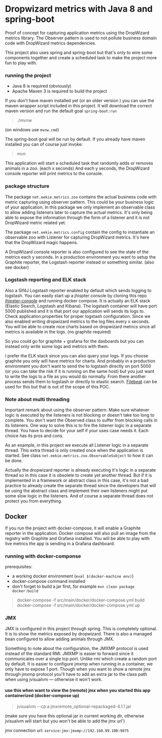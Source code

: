 Dropwizard metrics with Java 8 and spring-boot
==============================================

Proof of concept for capturing application metrics using the DropWizard metrics library.
The Observer pattern is used to not pollute business domain code with DropWizard metrics dependencies.

This project also uses spring and spring-boot but that's only to wire some components together and create
a scheduled task to make the project more fun to play with.

### running the project

 * Java 8 is required (obviously)
 * Apache Maven 3 is required to build the project
 
 If you don't have maven installed yet (or an older version ) you can use the maven wrapper script 
 included in this project. It will download the correct maven version and run the default goal `spring-boot:run`

> ./mvnw

(on windows use `mvnw.cmd`)

The spring-boot goal will be run by default.
If you already have maven installed you can of course just invoke: 

> mvn

This application will start a scheduled task that randomly adds or removes animals in a zoo. (each x seconds) And each y
seconds, the DropWizard console reporter will print metrics to the console.

### package structure
The package `net.eekie.metrics.zoo` contains the actual business code with metric capturing using observer pattern.
This could be your business logic of your application. In this package we only implement an observable class to allow 
adding listeners later to capture the actual metrics. It's only being able to expose the information through the form
 of a listener and it is not DropWizard metric related yet.

The package `net.eekie.metrics.config` contain the config to instantiate an observable zoo with Listener for
capturing DropWizard metrics. It's here that the DropWizard magic happens.

A DropWizard console reporter is also configured to see the state of the metrics each y seconds. In a production
environment you want to setup the Graphite reporter, the Logstash reporter instead or something similar. (also see docker)

### Logstash reporting and ELK stack
Also a Slf4J Logstash reporter enabled by default which sends logging to logstash. 
You can easily start up a jhispter console by cloning this repo [jhipster-console](https://github.com/jhipster/jhipster-console) and running
 docker compose. It is actually an ELK stack (Elastic Search, Logstash and Kibana). The logstash container will have
port 5000 published and it is that port our application will sends its logs to. Check application.properties for proper
logstash configuration. Since we also enabled writing dropwizard metrics to the log files every x seconds. You will be 
able to create nice charts based on dropwizard metrics since all metrics is available in the logs. (no graphite required)

So you could go for graphite + grafana for the dasboards but you can instead only write some logs and metrics with them.

I prefer the ELK stack since you can also query your logs. If you choose graphite you only will have metrics for charts.
And probably in a production environment you don't want to send the to logstash directly on port 5000 (or you can take the risk if it is running on the same host)
but you just want to write the logs to a file as you would do normally. From there another process sends them to logstash or directly to elastic search. 
[Filebeat](https://www.elastic.co/products/beats/filebeat) can be used for this but that is out of the scope of this POC.




### Note about multi threading
Important remark about using the observer pattern. Make sure whatever logic is executed by the listeners is not
blocking or doesn't take too long to complete. You don't want the Observed class to suffer from blocking calls in its
listeners. One way to solve this is to fire the listener logic in a separate thread. You have to decide for your self
if your uses case needs it. Each choice has its pros and cons.

As an example, in this project we execute all Listener logic in a separate thread. This extra thread is only created
once when the application is started. See class `net.eekie.metrics.zoo.ObservableSubject` to how it can be done.

Actually the dropwizard reporter is already executing it's logic in a separate thread so in this case it is obsolete to 
create yet another thread. But if it is implemented in a framework or abstract class in this case, it's not a bad practice
to already create the separate thread since the developers that will be using the abstract class and implement their own
 listeners might put some slow logic in the listeners. And of course a separate thread does not protect you from everything.

## Docker

If you run the project with docker-compose, it will enable a Graphite reporter in the application. Docker compose will
 also pull an image from the registry with Graphite and Grafana installed. You will be able to play with live metrics 
 the app is sending in a Grafana dashboard.


### running with docker-componse

prerequisites:

* a working docker environment (`eval $(docker-machine env)`)
* docker-compose command installed
* don't forget to build a jar first, for example `mvn clean package docker:build`

> docker-compose -f src/main/docker/docker-compose.yml build
> docker-compose -f src/main/docker/docker-compose.yml up


### JMX

JMX is configured in this project through spring. This is completely optional. It is to show
the metrics exposed by dropwizard. There is also a managed bean configured to allow adding animals
through JMX.

Something to note about the configuration, the JMXMP protocol is used instead of the standard RMI. JMXMP
is easier to forward since it communicates over a single tcp port. Unlike rmi which create a random port by default.
It is easier to configure jmxmp when running in a container, we only have to expose 1 port. Though
when you want to show a remote jmx through jmxmp protocol you'll have to add an extra jar to the class
path when using jvisualvm &mdash; otherwise it won't work.

#### use this when want to view the (remote) jmx when you started this app containerized (docker-compose up)

> jvisualvm --cp:a jmxremote_optional-repackaged-4.1.1.jar

(make sure you have this optional jar in current working dir, otherwise jvisualvm will start but you won't be able to add the jmx url')

jmx connection url: `service:jmx:jmxmp://192.168.99.100:9875`
